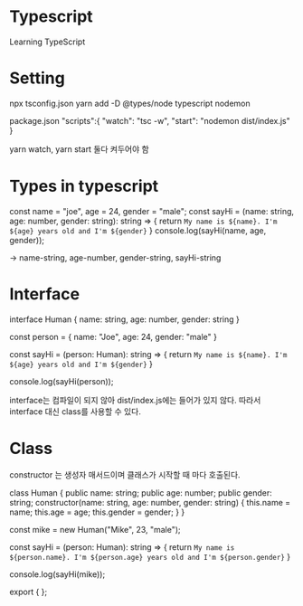 # Typescript
Learning TypeScript


# Setting
npx tsconfig.json
yarn add -D @types/node typescript nodemon

package.json
"scripts":{
  "watch": "tsc -w",
  "start": "nodemon dist/index.js"
}

yarn watch, yarn start 둘다 켜두어야 함

# Types in typescript
const name = "joe", age = 24, gender = "male";
const sayHi = (name: string, age: number, gender: string): string => { 
  return `My name is ${name}. I'm ${age} years old and I'm ${gender}`
}
console.log(sayHi(name, age, gender));

-> name-string, age-number, gender-string, sayHi-string

# Interface

interface Human {
  name: string,
  age: number,
  gender: string
}

const person = {
  name: "Joe",
  age: 24,
  gender: "male"
}

const sayHi = (person: Human): string => {
  return `My name is ${name}. I'm ${age} years old and I'm ${gender}`
}

console.log(sayHi(person));

interface는 컴파일이 되지 않아 dist/index.js에는 들어가 있지 않다.
따라서 interface 대신 class를 사용할 수 있다.

# Class
constructor 는 생성자 매서드이며 클래스가 시작할 때 마다 호출된다.

class Human {
  public name: string;
  public age: number;
  public gender: string;
  constructor(name: string, age: number, gender: string) {
    this.name = name;
    this.age = age;
    this.gender = gender;
  }
}

const mike = new Human("Mike", 23, "male");

const sayHi = (person: Human): string => {
  return `My name is ${person.name}. I'm ${person.age} years old and I'm ${person.gender}`
}

console.log(sayHi(mike));

export { };